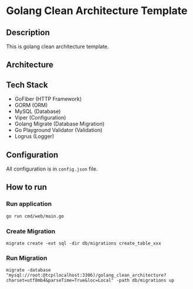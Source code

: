 # Golang Clean Architecture Template

## Description

This is golang clean architecture template.

## Architecture

## Tech Stack

- GoFiber (HTTP Framework)
- GORM (ORM)
- MySQL (Database)
- Viper (Configuration)
- Golang Migrate (Database Migration)
- Go Playground Validator (Validation)
- Logrus (Logger)

## Configuration

All configuration is in `config.json` file.

## How to run

### Run application

```bash
go run cmd/web/main.go
```

### Create Migration

```shell
migrate create -ext sql -dir db/migrations create_table_xxx
```

### Run Migration

```shell
migrate -database "mysql://root:@tcp(localhost:3306)/golang_clean_architecture?charset=utf8mb4&parseTime=True&loc=Local" -path db/migrations up
```

```